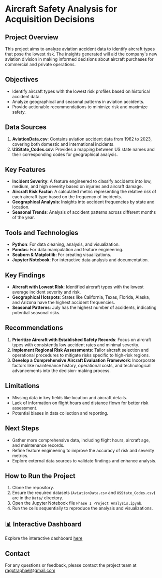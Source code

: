 # Aircraft Safety Analysis for Acquisition Decisions

## Project Overview
This project aims to analyze aviation accident data to identify aircraft types that pose the lowest risk. The insights generated will aid the company's new aviation division in making informed decisions about aircraft purchases for commercial and private operations.

## Objectives
- Identify aircraft types with the lowest risk profiles based on historical accident data.
- Analyze geographical and seasonal patterns in aviation accidents.
- Provide actionable recommendations to minimize risk and maximize safety.

## Data Sources
1. **AviationData.csv**: Contains aviation accident data from 1962 to 2023, covering both domestic and international incidents.
2. **USState_Codes.csv**: Provides a mapping between US state names and their corresponding codes for geographical analysis.

## Key Features
- **Incident Severity**: A feature engineered to classify accidents into low, medium, and high severity based on injuries and aircraft damage.
- **Aircraft Risk Factor**: A calculated metric representing the relative risk of each aircraft type based on the frequency of incidents.
- **Geographical Analysis**: Insights into accident frequencies by state and location.
- **Seasonal Trends**: Analysis of accident patterns across different months of the year.

## Tools and Technologies
- **Python**: For data cleaning, analysis, and visualization.
- **Pandas**: For data manipulation and feature engineering.
- **Seaborn & Matplotlib**: For creating visualizations.
- **Jupyter Notebook**: For interactive data analysis and documentation.

## Key Findings
- **Aircraft with Lowest Risk**: Identified aircraft types with the lowest average incident severity and risk.
- **Geographical Hotspots**: States like California, Texas, Florida, Alaska, and Arizona have the highest accident frequencies.
- **Seasonal Patterns**: July has the highest number of accidents, indicating potential seasonal risks.

## Recommendations
1. **Prioritize Aircraft with Established Safety Records**: Focus on aircraft types with consistently low accident rates and minimal severity.
2. **Implement Regional Risk Assessments**: Tailor aircraft selection and operational procedures to mitigate risks specific to high-risk regions.
3. **Develop a Comprehensive Aircraft Evaluation Framework**: Incorporate factors like maintenance history, operational costs, and technological advancements into the decision-making process.

## Limitations
- Missing data in key fields like location and aircraft details.
- Lack of information on flight hours and distance flown for better risk assessment.
- Potential biases in data collection and reporting.

## Next Steps
- Gather more comprehensive data, including flight hours, aircraft age, and maintenance records.
- Refine feature engineering to improve the accuracy of risk and severity metrics.
- Explore external data sources to validate findings and enhance analysis.

## How to Run the Project
1. Clone the repository.
2. Ensure the required datasets (`AviationData.csv` and `USState_Codes.csv`) are in the `Data/` directory.
3. Open the Jupyter Notebook file `Phase 1 Project Analysis.ipynb`.
4. Run the cells sequentially to reproduce the analysis and visualizations.
## 📊 Interactive Dashboard

Explore the interactive dashboard [here](https://public.tableau.com/app/profile/raphael.ragot/viz/Phase1ProjectInteractiveDashboard/Dashboard1)

## Contact
For any questions or feedback, please contact the project team at ragotraphael@gmail.com